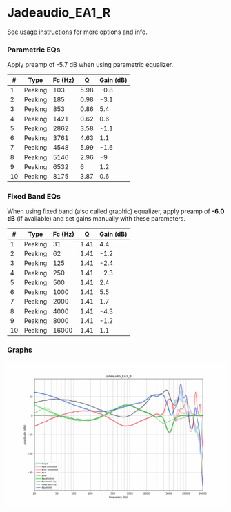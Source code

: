 # Jadeaudio_EA1_R
See [usage instructions](https://github.com/jaakkopasanen/AutoEq#usage) for more options and info.

### Parametric EQs
Apply preamp of -5.7 dB when using parametric equalizer.

|   # | Type    |   Fc (Hz) |    Q |   Gain (dB) |
|-----|---------|-----------|------|-------------|
|   1 | Peaking |       103 | 5.98 |        -0.8 |
|   2 | Peaking |       185 | 0.98 |        -3.1 |
|   3 | Peaking |       853 | 0.86 |         5.4 |
|   4 | Peaking |      1421 | 0.62 |         0.6 |
|   5 | Peaking |      2862 | 3.58 |        -1.1 |
|   6 | Peaking |      3761 | 4.63 |         1.1 |
|   7 | Peaking |      4548 | 5.99 |        -1.6 |
|   8 | Peaking |      5146 | 2.96 |        -9   |
|   9 | Peaking |      6532 | 6    |         1.2 |
|  10 | Peaking |      8175 | 3.87 |         0.6 |

### Fixed Band EQs
When using fixed band (also called graphic) equalizer, apply preamp of **-6.0 dB** (if available) and set gains manually with these parameters.

|   # | Type    |   Fc (Hz) |    Q |   Gain (dB) |
|-----|---------|-----------|------|-------------|
|   1 | Peaking |        31 | 1.41 |         4.4 |
|   2 | Peaking |        62 | 1.41 |        -1.2 |
|   3 | Peaking |       125 | 1.41 |        -2.4 |
|   4 | Peaking |       250 | 1.41 |        -2.3 |
|   5 | Peaking |       500 | 1.41 |         2.4 |
|   6 | Peaking |      1000 | 1.41 |         5.5 |
|   7 | Peaking |      2000 | 1.41 |         1.7 |
|   8 | Peaking |      4000 | 1.41 |        -4.3 |
|   9 | Peaking |      8000 | 1.41 |        -1.2 |
|  10 | Peaking |     16000 | 1.41 |         1.1 |

### Graphs
![](./Jadeaudio_EA1_R.png)
